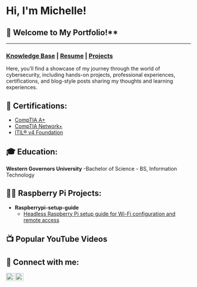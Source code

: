 # Hi, I'm Michelle!
## 👾 Welcome to My Portfolio!**
____________
### [Knowledge Base](KB.md) | [Resume](https://github.com/MichelleD720/MichelleD720/blob/main/CV_MICHELLE_DANG.pdf) | [Projects](https://github.com/MichelleD720/MichelleD720/tree/main/Projects)

Here, you’ll find a showcase of my journey through the world of cybersecurity, including hands-on projects, professional experiences, certifications, and blog-style posts sharing my thoughts and learning experiences.

## 📜 Certifications:
- [CompTIA A+](https://www.linkedin.com/in/michelle-dang-720as/details/certifications/1750277092138/single-media-viewer/?profileId=ACoAADUczHYBQ3vGWZYo6mptC-YslKw9rkJpF2Q)
- [CompTIA Network+](https://www.linkedin.com/in/michelle-dang-720as/details/certifications/1750277092138/single-media-viewer/?profileId=ACoAADUczHYBQ3vGWZYo6mptC-YslKw9rkJpF2Q)
- [ITIL® v4 Foundation](https://www.linkedin.com/in/michelle-dang-720as/details/certifications/1739312230908/single-media-viewer/?profileId=ACoAADUczHYBQ3vGWZYo6mptC-YslKw9rkJpF2Q)

## 🎓 Education:
**Western Governors University**
-Bachelor of Science - BS, Information Technology

## 👨‍💻 Raspberry Pi Projects:

- **Raspberrypi-setup-guide**
    - [Headless Raspberry Pi setup guide for Wi-Fi configuration and remote access](https://github.com/MichelleD720/raspberrypi-setup-guide/blob/main/README.md)

## 📺 Popular YouTube Videos


## 🤳 Connect with me:

[<img align="left" alt="JoshMadakor | YouTube" width="22px" src="https://cdn.jsdelivr.net/npm/simple-icons@v3/icons/youtube.svg" />][youtube]
[<img align="left" alt="JoshMadakor | LinkedIn" width="22px" src="https://cdn.jsdelivr.net/npm/simple-icons@v3/icons/linkedin.svg" />][linkedin]

[youtube]: https://www.youtube.com/c/joshmadakor
[linkedin]: www.linkedin.com/in/michelle-dang-720cs



